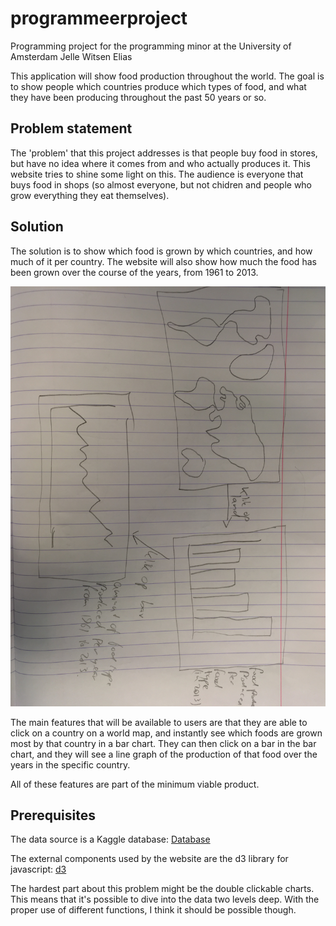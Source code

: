 # programmeerproject
Programming project for the programming minor at the University of Amsterdam
Jelle Witsen Elias

This application will show food production throughout the world. The goal is to show people which countries produce which types of food, and what they have been producing throughout the past 50 years or so.

## Problem statement
The 'problem' that this project addresses is that people buy food in stores, but have no idea where it comes from and who actually produces it. This website tries to shine some light on this. The audience is everyone that buys food in shops (so almost everyone, but not chidren and people who grow everything they eat themselves).

## Solution
The solution is to show which food is grown by which countries, and how much of it per country. The website will also show how much the food has been grown over the course of the years, from 1961 to 2013.

![Sketch](doc/sketch.jpg)

The main features that will be available to users are that they are able to click on a country on a world map, and instantly see which foods are grown most by that country in a bar chart. They can then click on a bar in the bar chart, and they will see a line graph of the production of that food over the years in the specific country.

All of these features are part of the minimum viable product.

## Prerequisites
The data source is a Kaggle database:
[Database](https://www.kaggle.com/dorbicycle/world-foodfeed-production/data)

The external components used by the website are the d3 library for javascript:
[d3](https://d3js.org/)

The hardest part about this problem might be the double clickable charts. This means that it's possible to dive into the data two levels deep. With the proper use of different functions, I think it should be possible though.


